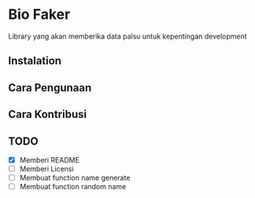 
# Bio Faker

Library yang akan memberika data palsu untuk kepentingan development

## Instalation

## Cara Pengunaan

## Cara Kontribusi

## TODO

- [x] Memberi README
- [ ] Memberi Licensi
- [ ] Membuat function name generate
- [ ] Membuat function random name
